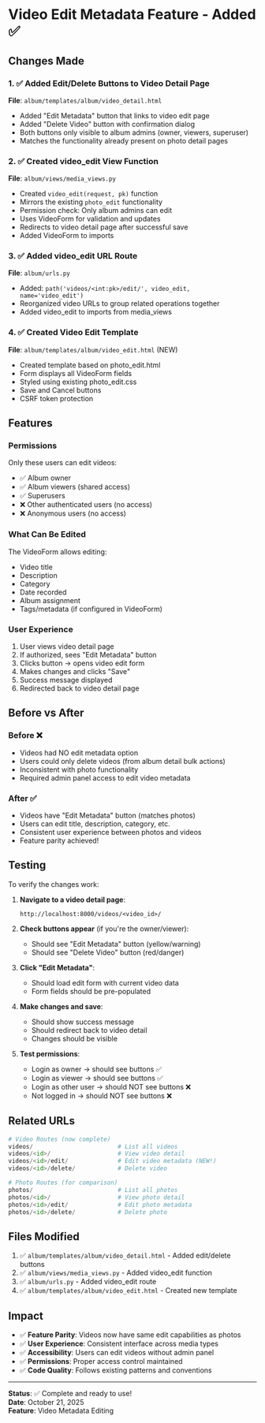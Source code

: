 # Video Edit Metadata Feature - Added ✅

## Changes Made

### 1. ✅ Added Edit/Delete Buttons to Video Detail Page
**File**: `album/templates/album/video_detail.html`
- Added "Edit Metadata" button that links to video edit page
- Added "Delete Video" button with confirmation dialog
- Both buttons only visible to album admins (owner, viewers, superuser)
- Matches the functionality already present on photo detail pages

### 2. ✅ Created video_edit View Function
**File**: `album/views/media_views.py`
- Created `video_edit(request, pk)` function
- Mirrors the existing `photo_edit` functionality
- Permission check: Only album admins can edit
- Uses VideoForm for validation and updates
- Redirects to video detail page after successful save
- Added VideoForm to imports

### 3. ✅ Added video_edit URL Route
**File**: `album/urls.py`
- Added: `path('videos/<int:pk>/edit/', video_edit, name='video_edit')`
- Reorganized video URLs to group related operations together
- Added video_edit to imports from media_views

### 4. ✅ Created Video Edit Template
**File**: `album/templates/album/video_edit.html` (NEW)
- Created template based on photo_edit.html
- Form displays all VideoForm fields
- Styled using existing photo_edit.css
- Save and Cancel buttons
- CSRF token protection

## Features

### Permissions
Only these users can edit videos:
- ✅ Album owner
- ✅ Album viewers (shared access)
- ✅ Superusers
- ❌ Other authenticated users (no access)
- ❌ Anonymous users (no access)

### What Can Be Edited
The VideoForm allows editing:
- Video title
- Description
- Category
- Date recorded
- Album assignment
- Tags/metadata (if configured in VideoForm)

### User Experience
1. User views video detail page
2. If authorized, sees "Edit Metadata" button
3. Clicks button → opens video edit form
4. Makes changes and clicks "Save"
5. Success message displayed
6. Redirected back to video detail page

## Before vs After

### Before ❌
- Videos had NO edit metadata option
- Users could only delete videos (from album detail bulk actions)
- Inconsistent with photo functionality
- Required admin panel access to edit video metadata

### After ✅
- Videos have "Edit Metadata" button (matches photos)
- Users can edit title, description, category, etc.
- Consistent user experience between photos and videos
- Feature parity achieved!

## Testing

To verify the changes work:

1. **Navigate to a video detail page**:
   ```
   http://localhost:8000/videos/<video_id>/
   ```

2. **Check buttons appear** (if you're the owner/viewer):
   - Should see "Edit Metadata" button (yellow/warning)
   - Should see "Delete Video" button (red/danger)

3. **Click "Edit Metadata"**:
   - Should load edit form with current video data
   - Form fields should be pre-populated

4. **Make changes and save**:
   - Should show success message
   - Should redirect back to video detail
   - Changes should be visible

5. **Test permissions**:
   - Login as owner → should see buttons ✅
   - Login as viewer → should see buttons ✅
   - Login as other user → should NOT see buttons ❌
   - Not logged in → should NOT see buttons ❌

## Related URLs

```python
# Video Routes (now complete)
videos/                        # List all videos
videos/<id>/                   # View video detail
videos/<id>/edit/              # Edit video metadata (NEW!)
videos/<id>/delete/            # Delete video

# Photo Routes (for comparison)
photos/                        # List all photos
photos/<id>/                   # View photo detail  
photos/<id>/edit/              # Edit photo metadata
photos/<id>/delete/            # Delete photo
```

## Files Modified

1. ✅ `album/templates/album/video_detail.html` - Added edit/delete buttons
2. ✅ `album/views/media_views.py` - Added video_edit function
3. ✅ `album/urls.py` - Added video_edit route
4. ✅ `album/templates/album/video_edit.html` - Created new template

## Impact

- ✅ **Feature Parity**: Videos now have same edit capabilities as photos
- ✅ **User Experience**: Consistent interface across media types
- ✅ **Accessibility**: Users can edit videos without admin panel
- ✅ **Permissions**: Proper access control maintained
- ✅ **Code Quality**: Follows existing patterns and conventions

---

**Status**: ✅ Complete and ready to use!  
**Date**: October 21, 2025  
**Feature**: Video Metadata Editing
